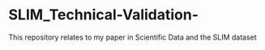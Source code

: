 # SLIM_Technical-Validation-
This repository relates to my paper in Scientific Data and the SLIM dataset
